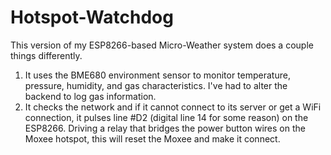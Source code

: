 # Hotspot-Watchdog

This version of my ESP8266-based Micro-Weather system does a couple things differently.

1. It uses the BME680 environment sensor to monitor temperature, pressure, humidity, and gas characteristics. I've had to alter the backend to log gas information.
2. It checks the network and if it cannot connect to its server or get a WiFi connection, it pulses line #D2 (digital line 14 for some reason) on the ESP8266.   Driving a relay that bridges the power button wires on the Moxee hotspot, this will reset the Moxee and make it connect.
